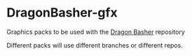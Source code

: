 # DragonBasher-gfx
Graphics packs to be used with the [Dragon Basher](https://github.com/Quasic/DragonBasher) repository

Different packs will use different branches or different repos.
